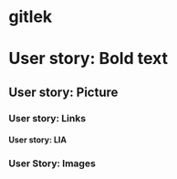 # gitlek

# User story: Bold text
## User story: Picture
### User story: Links
#### User story: LIA
### User Story: Images
